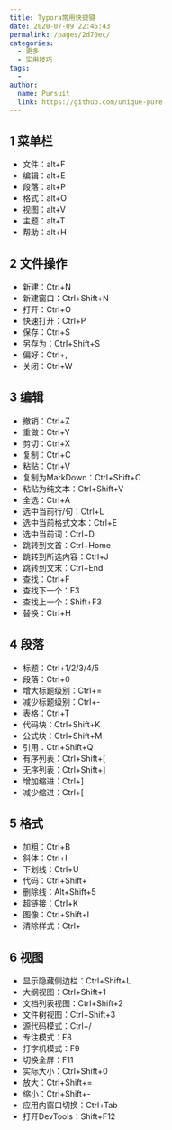 ```yaml
---
title: Typora常用快捷键
date: 2020-07-09 22:46:43
permalink: /pages/2d70ec/
categories:
  - 更多
  - 实用技巧
tags:
  - 
author: 
  name: Pursuit
  link: https://github.com/unique-pure
---
```

## 1 菜单栏

 - 文件：alt+F
 - 编辑：alt+E
 - 段落：alt+P
 - 格式：alt+O
 - 视图：alt+V
 - 主题：alt+T
 - 帮助：alt+H

## 2 文件操作

 - 新建：Ctrl+N
 - 新建窗口：Ctrl+Shift+N
 - 打开：Ctrl+O
 - 快速打开：Ctrl+P
 - 保存：Ctrl+S
 - 另存为：Ctrl+Shift+S
 - 偏好：Ctrl+,
 - 关闭：Ctrl+W

## 3 编辑

 - 撤销：Ctrl+Z
 - 重做：Ctrl+Y
 - 剪切：Ctrl+X
 - 复制：Ctrl+C
 - 粘贴：Ctrl+V
 - 复制为MarkDown：Ctrl+Shift+C
 - 粘贴为纯文本：Ctrl+Shift+V
 - 全选：Ctrl+A
 - 选中当前行/句：Ctrl+L
 - 选中当前格式文本：Ctrl+E
 - 选中当前词：Ctrl+D
 - 跳转到文首：Ctrl+Home
 - 跳转到所选内容：Ctrl+J
 - 跳转到文末：Ctrl+End
 - 查找：Ctrl+F
 - 查找下一个：F3
 - 查找上一个：Shift+F3
 - 替换：Ctrl+H

## 4 段落

 - 标题：Ctrl+1/2/3/4/5
 - 段落：Ctrl+0
 - 增大标题级别：Ctrl+=
 - 减少标题级别：Ctrl+-
 - 表格：Ctrl+T
 - 代码块：Ctrl+Shift+K
 - 公式块：Ctrl+Shift+M
 - 引用：Ctrl+Shift+Q
 - 有序列表：Ctrl+Shift+[
 - 无序列表：Ctrl+Shift+]
 - 增加缩进：Ctrl+]
 - 减少缩进：Ctrl+[

## 5 格式

 - 加粗：Ctrl+B
 - 斜体：Ctrl+I
 - 下划线：Ctrl+U
 - 代码：Ctrl+Shift+`
 - 删除线：Alt+Shift+5
 - 超链接：Ctrl+K
 - 图像：Ctrl+Shift+I
 - 清除样式：Ctrl+

## 6 视图

 - 显示隐藏侧边栏：Ctrl+Shift+L
 - 大纲视图：Ctrl+Shift+1
 - 文档列表视图：Ctrl+Shift+2
 - 文件树视图：Ctrl+Shift+3
 - 源代码模式：Ctrl+/
 - 专注模式：F8
 - 打字机模式：F9
 - 切换全屏：F11
 - 实际大小：Ctrl+Shift+0
 - 放大：Ctrl+Shift+=
 - 缩小：Ctrl+Shift+-
 - 应用内窗口切换：Ctrl+Tab
 - 打开DevTools：Shift+F12